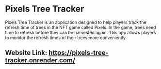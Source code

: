 # Pixels Tree Tracker

Pixels Tree Tracker is an application designed to help players track the refresh time of trees in the NFT game called Pixels. In the game, trees need time to refresh before they can be harvested again. This app allows players to monitor the refresh times of their trees more conveniently.

## Website Link: https://pixels-tree-tracker.onrender.com/
